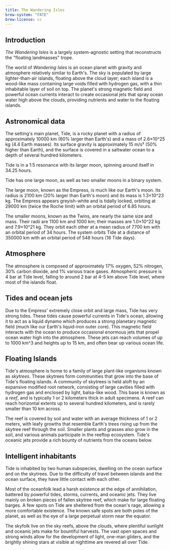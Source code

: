 ```yaml
---
title: The Wandering Isles
brew-system: "FATE"
brew-license: cc
---
```


## Introduction

*The Wandering Isles* is a largely system-agnostic setting that reconstructs the "floating landmasses" trope.

The world of *Wandering Isles* is an ocean planet with gravity and atmosphere relatively similar to Earth's. The sky is populated by large lighter-than-air islands, floating above the cloud layer; each island is a wood-like mass containing large voids filled with hydrogen gas, with a thin inhabitable layer of soil on top. The planet's strong magnetic field and powerful ocean currents interact to create occasional jets that spray ocean water high above the clouds, providing nutrients and water to the floating islands.

## Astronomical data

The setting's main planet, Tide, is a rocky planet with a radius of approximately 10000 km (60% larger than Earth's) and a mass of 2.6×10^25 kg (4.4 Earth masses). Its surface gravity is approximately 15 m/s² (50% higher than Earth), and the surface is covered in a saltwater ocean to a depth of several hundred kilometers.

Tide is in a 1:5 resonance with its larger moon, spinning around itself in 34.25 hours.

Tide has one large moon, as well as two smaller moons in a binary system.

The large moon, known as the Empress, is much like our Earth's moon. Its radius is 2100 km (20% larger than Earth's moon) and its mass is 1.3×10^23 kg. The Empress appears greyish-white and is tidally locked, orbiting at 29000 km (twice the Roche limit) with an orbital period of 6.85 hours.

The smaller moons, known as the Twins, are nearly the same size and mass. Their radii are 1100 km and 1000 km; their masses are 1.0×10^22 kg and 7.9×10^21 kg. They orbit each other at a mean radius of 7700 km with an orbital period of 34 hours. The system orbits Tide at a distance of 350000 km with an orbital period of 548 hours (16 Tide days).

## Atmosphere

The atmosphere is composed of approximately 17% oxygen, 52% nitrogen, 30% carbon dioxide, and 1% various trace gases. Atmospheric pressure is 4 bar at Tide level, falling to around 2 bar at 4-5 km above Tide level, where most of the islands float.

## Tides and ocean jets

Due to the Empress' extremely close orbit and large mass, Tide has very strong tides. These tides cause powerful currents in Tide's ocean, allowing it to act as a liquid dynamo which produces a strong planetary magnetic field (much like our Earth's liquid-iron outer core). This magnetic field interacts with the ocean to produce occasional enormous jets that propel ocean water high into the atmosphere. These jets can reach volumes of up to 1000 km^3 and heights up to 15 km, and often bear up various ocean life.

## Floating Islands

Tide's atmosphere is home to a family of large plant-like organisms known as *skytrees*. These skytrees form communities that grow into the base of Tide's floating islands. A community of skytrees is held aloft by an expansive modified root network, consisting of large cavities filled with hydrogen gas and enclosed by light, balsa-like wood. This base is known as a *reef*, and is typically 1 or 2 kilometers thick in adult specimens. A reef can reach horizontal extents up to several hundred kilometers, and is rarely smaller than 10 km across.

The reef is covered by soil and water with an average thickness of 1 or 2 meters, with leafy growths that resemble Earth's trees rising up from the skytree reef through the soil. Smaller plants and grasses also grow in the soil, and various animals participate in the reeftop ecosystem. Tide's oceanic jets provide a rich bounty of nutrients from the oceans below.

## Intelligent inhabitants

Tide is inhabited by two human subspecies, dwelling on the ocean surface and on the skytrees. Due to the difficulty of travel between islands and the ocean surface, they have little contact with each other.

Most of the oceanfolk lead a harsh existence at the edge of annihilation, battered by powerful tides, storms, currents, and oceanic jets. They live mainly on broken pieces of fallen skytree reef, which make for large floating barges. A few spots on Tide are sheltered from the ocean's rage, allowing a more comfortable existence. The known safe spots are both poles of the planet, as well as the eye of a large perpetual storm near the equator.

The skyfolk live on the sky reefs, above the clouds, where plentiful sunlight and oceanic jets make for bountiful harvests. The vast open spaces and strong winds allow for the development of light, one-man gliders, and the brightly shining stars at visible at nighttime are revered all over Tide.